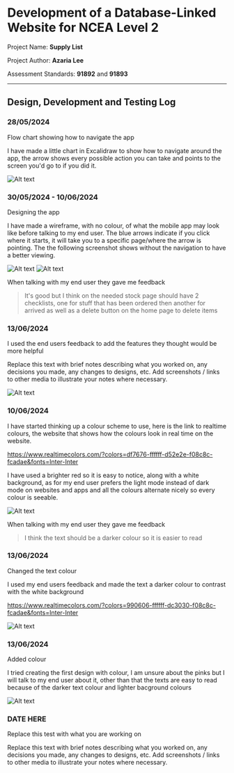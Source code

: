 # Development of a Database-Linked Website for NCEA Level 2

Project Name: **Supply List**

Project Author: **Azaria Lee**

Assessment Standards: **91892** and **91893**


-------------------------------------------------

## Design, Development and Testing Log

### 28/05/2024

Flow chart showing how to navigate the app

I have made a little chart in Excalidraw to show how to navigate around the app, the arrow shows every possible action you can take and points to the screen you'd go to if you did it.

![Alt text](images/flowchart.png)

### 30/05/2024 - 10/06/2024

Designing the app

I have made a wireframe, with no colour, of what the mobile app may look like before talking to my end user. The blue arrows indicate if you click where it starts, it will take you to a specific page/where the arrow is pointing. The the following screenshot shows without the navigation to have a better viewing.

![Alt text](images/supplylist_v1_flow.png)
![Alt text](images/supplylist_v1.png)

When talking with my end user they gave me feedback
> It's good but I think on the needed stock page should have 2 checklists, one for stuff that has been ordered then another for arrived as well as a delete button on the home page to delete items

### 13/06/2024

I used the end users feedback to add the features they thought would be more helpful

Replace this text with brief notes describing what you worked on, any decisions you made, any changes to designs, etc. Add screenshots / links to other media to illustrate your notes where necessary.

![Alt text](images/supplylist_v2.png)

### 10/06/2024

I have started thinking up a colour scheme to use, here is the link to realtime colours, the website that shows how the colours look in real time on the website.

https://www.realtimecolors.com/?colors=df7676-ffffff-d52e2e-f08c8c-fcadae&fonts=Inter-Inter

I have used a brighter red so it is easy to notice, along with a white background, as for my end user prefers the light mode instead of dark mode on websites and apps and all the colours alternate nicely so every colour is seeable.

![Alt text](images/colours.png)

When talking with my end user they gave me feedback
> I think the text should be a darker colour so it is easier to read

### 13/06/2024

Changed the text colour

I used my end users feedback and made the text a darker colour to contrast with the white background

https://www.realtimecolors.com/?colors=990606-ffffff-dc3030-f08c8c-fcadae&fonts=Inter-Inter

![Alt text](images/colours_v2.png)

### 13/06/2024

Added colour

I tried creating the first design with colour, I am unsure about the pinks but I will talk to my end user about it, other than that the texts are easy to read because of the darker text colour and lighter bacground colours

![Alt text](images/supplylist_colour_v1.png)

### DATE HERE

Replace this test with what you are working on

Replace this text with brief notes describing what you worked on, any decisions you made, any changes to designs, etc. Add screenshots / links to other media to illustrate your notes where necessary.